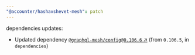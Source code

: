 ```yaml
---
"@accounter/hashavshevet-mesh": patch
---
```

dependencies updates:
  - Updated dependency [`@graphql-mesh/config@0.106.6` ↗︎](https://www.npmjs.com/package/@graphql-mesh/config/v/0.106.6) (from `0.106.5`, in `dependencies`)
